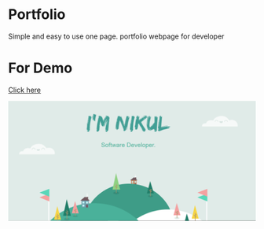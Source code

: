 # Portfolio

Simple and easy to use one page. portfolio webpage for developer

# For Demo

<a href="https://nikulgoyani369.github.io/Portfolio/" target="_blank" rel="noopener" rel="noopener noreferrer"><u>Click here</u></a>

 <img src="https://github.com/NikulGoyani369/portfolio/blob/master/Screenshot_2.png?raw=true" target="_blank" rel="noopener" />
